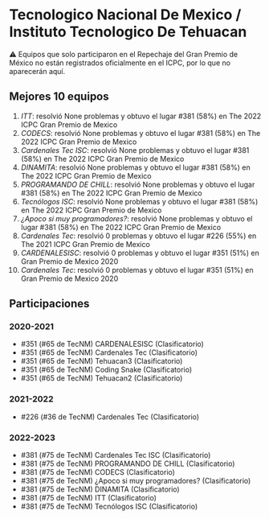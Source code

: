 # Tecnologico Nacional De Mexico / Instituto Tecnologico De Tehuacan

:warning: Equipos que solo participaron en el Repechaje del Gran Premio de México no están registrados oficialmente en el ICPC, por lo que no aparecerán aquí.

## Mejores 10 equipos

1. _<chicos>ITT</chicos>_: resolvió None problemas y obtuvo el lugar #381 (58%) en The 2022 ICPC Gran Premio de Mexico
1. _CODECS_: resolvió None problemas y obtuvo el lugar #381 (58%) en The 2022 ICPC Gran Premio de Mexico
1. _Cardenales Tec ISC_: resolvió None problemas y obtuvo el lugar #381 (58%) en The 2022 ICPC Gran Premio de Mexico
1. _DINAMITA_: resolvió None problemas y obtuvo el lugar #381 (58%) en The 2022 ICPC Gran Premio de Mexico
1. _PROGRAMANDO DE CHILL_: resolvió None problemas y obtuvo el lugar #381 (58%) en The 2022 ICPC Gran Premio de Mexico
1. _Tecnólogos ISC_: resolvió None problemas y obtuvo el lugar #381 (58%) en The 2022 ICPC Gran Premio de Mexico
1. _¿Apoco si muy programadores?_: resolvió None problemas y obtuvo el lugar #381 (58%) en The 2022 ICPC Gran Premio de Mexico
1. _Cardenales Tec_: resolvió 0 problemas y obtuvo el lugar #226 (55%) en The 2021 ICPC Gran Premio de Mexico
1. _CARDENALESISC_: resolvió 0 problemas y obtuvo el lugar #351 (51%) en Gran Premio de Mexico 2020
1. _Cardenales Tec_: resolvió 0 problemas y obtuvo el lugar #351 (51%) en Gran Premio de Mexico 2020

## Participaciones

### 2020-2021

- #351 (#65 de TecNM) CARDENALESISC (Clasificatorio)
- #351 (#65 de TecNM) Cardenales Tec (Clasificatorio)
- #351 (#65 de TecNM) Tehuacan3 (Clasificatorio)
- #351 (#65 de TecNM) Coding Snake (Clasificatorio)
- #351 (#65 de TecNM) Tehuacan2 (Clasificatorio)

### 2021-2022

- #226 (#36 de TecNM) Cardenales Tec (Clasificatorio)

### 2022-2023

- #381 (#75 de TecNM) Cardenales Tec ISC (Clasificatorio)
- #381 (#75 de TecNM) PROGRAMANDO DE CHILL (Clasificatorio)
- #381 (#75 de TecNM) CODECS (Clasificatorio)
- #381 (#75 de TecNM) ¿Apoco si muy programadores? (Clasificatorio)
- #381 (#75 de TecNM) DINAMITA (Clasificatorio)
- #381 (#75 de TecNM) <chicos>ITT</chicos> (Clasificatorio)
- #381 (#75 de TecNM) Tecnólogos ISC (Clasificatorio)



